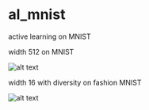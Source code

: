 # al_mnist

active learning on MNIST

width 512 on MNIST

![alt text](https://github.com/chenwe73/al_mnist/blob/master/image55.png)

width 16 with diversity on fashion MNIST

![alt text](https://github.com/chenwe73/al_mnist/blob/master/image30.png)
